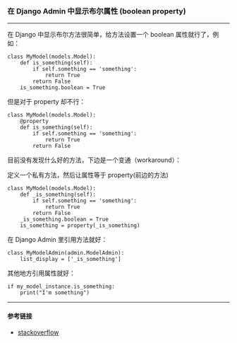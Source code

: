 ### 在 Django Admin 中显示布尔属性 (boolean property)

____

在 Django 中显示布尔方法很简单，给方法设置一个 boolean 属性就行了，例如：

```
class MyModel(models.Model):
    def is_something(self):
        if self.something == 'something':
            return True
        return False
    is_something.boolean = True
```

但是对于 property 却不行：

```
class MyModel(models.Model):
    @property
    def is_something(self):
        if self.something == 'something':
            return True
        return False
```

目前没有发现什么好的方法，下边是一个变通（workaround）：

定义一个私有方法，然后让属性等于 property(前边的方法)

```
class MyModel(models.Model):
    def _is_something(self):
        if self.something == 'something':
            return True
        return False
    _is_something.boolean = True
    is_something = property(_is_something)
```

在 Django Admin 里引用方法就好：

```
class MyModelAdmin(admin.ModelAdmin):
    list_display = ['_is_something']
```

其他地方引用属性就好：

```
if my_model_instance.is_something:
    print("I'm something")
```

____

#### 参考链接

* [stackoverflow](http://stackoverflow.com/questions/12842095/how-to-display-a-boolean-property-in-the-django-admin)
